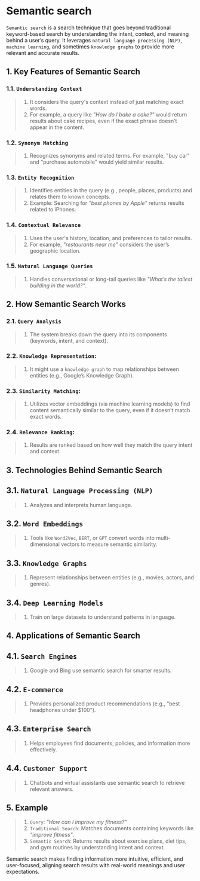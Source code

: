 # Semantic search

`Semantic search` is a search technique that goes beyond traditional keyword-based search by understanding the intent, context, and meaning behind a user’s query. It leverages `natural language processing (NLP)`, `machine learning`, and sometimes `knowledge graphs` to provide more relevant and accurate results.

## 1. Key Features of Semantic Search

### 1.1. `Understanding Context`

> 1. It considers the query's context instead of just matching exact words.
> 1. For example, a query like _"How do I bake a cake?"_ would return results about cake recipes, even if the exact phrase doesn’t appear in the content.

### 1.2. `Synonym Matching`

> 1. Recognizes synonyms and related terms. For example, "buy car" and "purchase automobile" would yield similar results.

### 1.3. `Entity Recognition`

> 1. Identifies entities in the query (e.g., people, places, products) and relates them to known concepts.
> 1. Example: Searching for _"best phones by Apple"_ returns results related to iPhones.

### 1.4. `Contextual Relevance`

> 1. Uses the user's history, location, and preferences to tailor results.
> 1. For example, _"restaurants near me"_ considers the user’s geographic location.

### 1.5. `Natural Language Queries`

> 1. Handles conversational or long-tail queries like _"What’s the tallest building in the world?"_.

## 2. How Semantic Search Works

### 2.1. `Query Analysis`

> 1. The system breaks down the query into its components (keywords, intent, and context).

### 2.2. `Knowledge Representation`:

> 1. It might use a `knowledge graph` to map relationships between entities (e.g., Google’s Knowledge Graph).

### 2.3. `Similarity Matching`:

> 1. Utilizes vector embeddings (via machine learning models) to find content semantically similar to the query, even if it doesn’t match exact words.

### 2.4. `Relevance Ranking`:

> 1. Results are ranked based on how well they match the query intent and context.

## 3. Technologies Behind Semantic Search

## 3.1. `Natural Language Processing (NLP)`

> 1. Analyzes and interprets human language.

## 3.2. `Word Embeddings`

> 1. Tools like `Word2Vec`, `BERT`, or `GPT` convert words into multi-dimensional vectors to measure semantic similarity.

## 3.3. `Knowledge Graphs`

> 1. Represent relationships between entities (e.g., movies, actors, and genres).

## 3.4. `Deep Learning Models`

> 1. Train on large datasets to understand patterns in language.

## 4. Applications of Semantic Search

## 4.1. `Search Engines`

> 1. Google and Bing use semantic search for smarter results.

## 4.2. `E-commerce`

> 1. Provides personalized product recommendations (e.g., "best headphones under $100").

## 4.3. `Enterprise Search`

> 1. Helps employees find documents, policies, and information more effectively.

## 4.4. `Customer Support`

> 1. Chatbots and virtual assistants use semantic search to retrieve relevant answers.

## 5. Example

> 1. `Query`: _"How can I improve my fitness?"_
> 1. `Traditional Search`: Matches documents containing keywords like _"improve fitness"_.
> 1. `Semantic Search`: Returns results about exercise plans, diet tips, and gym routines by understanding intent and context.

Semantic search makes finding information more intuitive, efficient, and user-focused, aligning search results with real-world meanings and user expectations.
